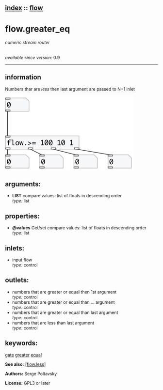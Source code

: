 [index](index.html) :: [flow](category_flow.html)
---

# flow.greater_eq

###### numeric stream router

*available since version:* 0.9

---


## information
Numbers thar are *less* then last argument are passed to N+1 inlet



[![example](../examples/img/flow.greater_eq.jpg)](../examples/pd/flow.greater_eq.pd)



## arguments:

* **LIST**
compare values: list of floats in descending order<br>
_type:_ list<br>





## properties:

* **@values** 
Get/set compare values: list of floats in descending order<br>
_type:_ list<br>



## inlets:

* input flow<br>
_type:_ control



## outlets:

* numbers that are greater or equal then 1st argument<br>
_type:_ control
* numbers that are greater or equal than ... argument<br>
_type:_ control
* numbers that are greater or equal than last argument<br>
_type:_ control
* numbers that are less than last argument<br>
_type:_ control



## keywords:

[gate](keywords/gate.html)
[greater](keywords/greater.html)
[equal](keywords/equal.html)



**See also:**
[\[flow.less\]](flow.less.html)




**Authors:** Serge Poltavsky




**License:** GPL3 or later






